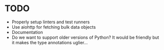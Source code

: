 # TODO

-   Properly setup linters and test runners
-   Use aiohttp for fetching bulk data objects
-   Documentation
-   Do we want to support older versions of Python? It would be friendly but it makes the type annotations uglier...
